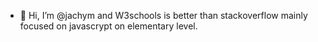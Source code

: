 - 👋 Hi, I’m @jachym and W3schools is better than stackoverflow
mainly focused on javascrypt on elementary level.


<!---
jachymneumiprogramovat/jachymneumiprogramovat is a ✨ special ✨ repository because its `README.md` (this file) appears on your GitHub profile.
You can click the Preview link to take a look at your changes.
--->
